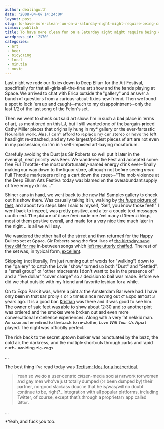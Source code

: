 ```yaml
---
author: dealingwith
date: '2008-04-06 14:24:00'
layout: post
slug: to-have-more-clean-fun-on-a-saturday-night-might-require-being-criminal
status: publish
title: To have more clean fun on a Saturday night might require being criminal
wordpress_id: '2570'
categories:
 - art
 - beer
 - bicycling
 - local
 - minutia
 - music
---
```


Last night we rode our fixies down to Deep Ellum for the Art Festival,
specifically for that all-girls-all-the-time art show and the bands playing at
Space. We arrived to chat with Erica outside the "gallery" and answer a bunch
of questions from a curious-about-fixies new friend. Then we found a spot to
lock 'em up and caught--much to my disappointment--only the last 1/2 of the
last song of the Felon's set.

Then we went to check out said art show. I'm in such a bad place in terms of
art, as mentioned on this LJ, but I still wanted one of the bargain-priced
Cathy Miller pieces that originally hung in my* gallery or the ever-fantastic
Nourallah work. Alas, I can't afford to replace my car stereo or have the left
headlight re-attached, and my two largest/priciest pieces of art are not even
in my possession, so I'm in a self-imposed art-buying moratorium.

Carefully avoiding the Dust (as Sir Roberts so well put it later in the
evening), next priority was Beer. We wandered the Fest and accepted some free
Full Throttle--the most unfortunately-named energy drink ever--finally making
our way down to the liquor store, although not before seeing _more_ Full
Throttle marketeers rolling a cart down the street--"The mob violence at the
Deep Ellum Arts Festival today was blamed on the overabundant supply of free
energy drinks..."

Shiner cans in hand, we went back to the new Hal Samples gallery to check out
his show there. Was casually taking it in, walking by [the _huge_ picture of
feet][1], and about two steps later I said to myself, "Self, you know those
feet!" I went back to inspect, was pretty positive, and after a couple text
messages confirmed. The picture of those feet made me feel many different
things, most of them positive overall, and made for a very nice time much
later in the night ...is all we will say.

We wandered the other half of the street and then returned for the Happy
Bullets set at Space. Sir Roberts sang the first lines of [the birthday song
they did for me][2] in-between songs which [left me utterly chuffed][3]. The
rest of the set was, in typical form, [excellent][4].

Skipping (not literally, I'm just running out of words for "walking") down to
the "gallery" to catch the Lovie "show" turned up both "Dust" and "Settled", a
"small group" of "other miscreants I don't want to be in the presence of" and
a "five dollar" "cover charge" so a decision to bail was made. Before we did
we chat outside with my friend and favorite lesbian for a while.

On to Expo Park it was, where a pint at the Amsterdam Bar were had. I have
only been in that bar prolly 4 or 5 times since moving out of Expo almost 3
years ago. It is a good bar. [Kristian][5] was there and it was good to see
him. The owner of said feet was able to show about 12:30 and so another pint
was ordered and the smokes were broken out and even more conversational
excellence experienced. Along with a very fat nekkid man. As soon as he
retired to the back to re-clothe, _Love Will Tear Us Apart_ played. The night
was officially perfect.

The ride back to the secret uptown bunker was punctuated by the buzz, the cold
air, the darkness, and the multiple shortcuts through parks and rapid curb-
avoiding zig-zags.

...

The best thing I've read today was [Textism: Idea for a hot vertical][6].

> Yeah so we do a user-centric citizen-media social network for women and gay
men who’ve just totally dumped (or been dumped by) their partner, no-good
slackass douche that he is/was/will no doubt continue to be,
right?...Integration with all popular platforms, including Twitter, of course,
except that’s through a proprietary app called Bitter.

...

*Yeah, and fuck _you_ too.

   [1]: http://halsamples.com/blog/files/2008/04/IMG_6510_resized.JPG

   [2]: http://www.carissabyers.com/Music%20on%20Web/Miller%2033/04%20Happy%20Bullets.mp3

   [3]: http://twitter.com/dealingwith/statuses/783691823

   [4]: http://twitter.com/dealingwith/statuses/783700130

   [5]: http://prodigalnine.com/

   [6]: http://textism.com/2008/04/06/idea.for.a.hot.vertical

